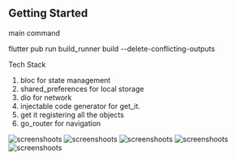 ## Getting Started

main command

flutter pub run build_runner build --delete-conflicting-outputs

Tech Stack
1) bloc  for state management
2) shared_preferences for local storage
3) dio for network
4) injectable code generator for get_it.
5) get it registering all the objects
6) go_router for navigation

![screenshoots](./screenshoots/1.jpg?raw=true)
![screenshoots](./screenshoots/2.jpg?raw=true)
![screenshoots](./screenshoots/3.jpg?raw=true)
![screenshoots](./screenshoots/4.jpg?raw=true)
![screenshoots](./screenshoots/5.jpg?raw=true)


